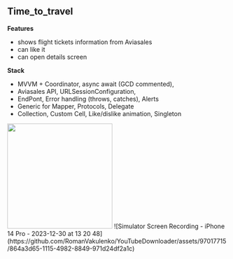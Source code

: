 ## Time_to_travel

**Features** 
- shows flight tickets information from Aviasales
- can like it
- can open details screen

**Stack** 
- MVVM + Coordinator, async await (GCD commented),
- Aviasales API, URLSessionConfiguration,
- EndPont, Error handling (throws, catches), Alerts
- Generic for Mapper, Protocols, Delegate
- Collection, Custom Cell, Like/dislike animation, Singleton


<img src="https://github.com/RomanVakulenko/Habits/assets/97017715/da1cb7d6-381d-46c2-9b8d-9e64773bad7e" width="240">
![Simulator Screen Recording - iPhone 14 Pro - 2023-12-30 at 13 20 48](https://github.com/RomanVakulenko/YouTubeDownloader/assets/97017715/864a3d65-1115-4982-8849-971d24df2a1c)



